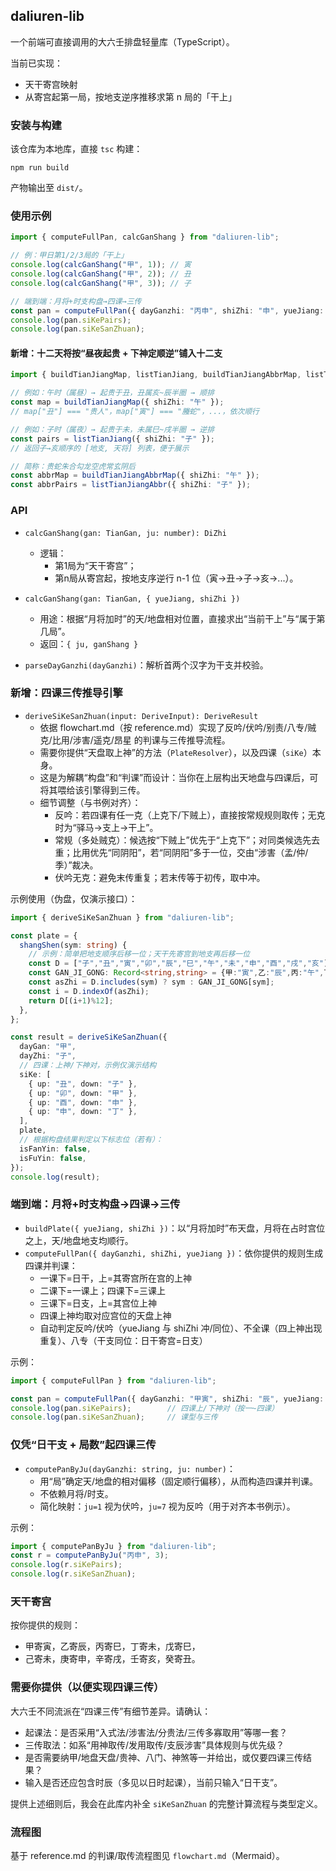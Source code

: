 ## daliuren-lib

一个前端可直接调用的大六壬排盘轻量库（TypeScript）。

当前已实现：
- 天干寄宫映射
- 从寄宫起第一局，按地支逆序推移求第 n 局的「干上」

### 安装与构建

该仓库为本地库，直接 `tsc` 构建：

```
npm run build
```

产物输出至 `dist/`。

### 使用示例

```ts
import { computeFullPan, calcGanShang } from "daliuren-lib";

// 例：甲日第1/2/3局的「干上」
console.log(calcGanShang("甲", 1)); // 寅
console.log(calcGanShang("甲", 2)); // 丑
console.log(calcGanShang("甲", 3)); // 子

// 端到端：月将+时支构盘→四课→三传
const pan = computeFullPan({ dayGanzhi: "丙申", shiZhi: "申", yueJiang: "未" });
console.log(pan.siKePairs);
console.log(pan.siKeSanZhuan);
```

#### 新增：十二天将按“昼夜起贵 + 下神定顺逆”铺入十二支

```ts
import { buildTianJiangMap, listTianJiang, buildTianJiangAbbrMap, listTianJiangAbbr } from "daliuren-lib";

// 例如：午时（属昼）→ 起贵于丑，丑属亥~辰半圈 → 顺排
const map = buildTianJiangMap({ shiZhi: "午" });
// map["丑"] === "贵人"，map["寅"] === "螣蛇"，...，依次顺行

// 例如：子时（属夜）→ 起贵于未，未属巳~戌半圈 → 逆排
const pairs = listTianJiang({ shiZhi: "子" });
// 返回子→亥顺序的 [地支, 天将] 列表，便于展示

// 简称：贵蛇朱合勾龙空虎常玄阴后
const abbrMap = buildTianJiangAbbrMap({ shiZhi: "午" });
const abbrPairs = listTianJiangAbbr({ shiZhi: "子" });
```

### API

- `calcGanShang(gan: TianGan, ju: number): DiZhi`
  - 逻辑：
    - 第1局为“天干寄宫”；
    - 第n局从寄宫起，按地支序逆行 n-1 位（寅→丑→子→亥→...）。

- `calcGanShang(gan: TianGan, { yueJiang, shiZhi })`
  - 用途：根据“月将加时”的天/地盘相对位置，直接求出“当前干上”与“属于第几局”。
  - 返回：`{ ju, ganShang }`

- `parseDayGanzhi(dayGanzhi)`：解析首两个汉字为干支并校验。

### 新增：四课三传推导引擎

- `deriveSiKeSanZhuan(input: DeriveInput): DeriveResult`
  - 依据 flowchart.md（按 reference.md）实现了反吟/伏吟/别责/八专/贼克/比用/涉害/遥克/昂星 的判课与三传推导流程。
  - 需要你提供“天盘取上神”的方法（`PlateResolver`），以及四课（`siKe`）本身。
  - 这是为解耦“构盘”和“判课”而设计：当你在上层构出天地盘与四课后，可将其喂给该引擎得到三传。
  - 细节调整（与书例对齐）：
    - 反吟：若四课有任一克（上克下/下贼上），直接按常规规则取传；无克时为“驿马→支上→干上”。
    - 常规（多处贼克）：候选按“下贼上”优先于“上克下”；对同类候选先去重；比用优先“同阴阳”，若“同阴阳”多于一位，交由“涉害（孟/仲/季）”裁决。
    - 伏吟无克：避免末传重复；若末传等于初传，取中冲。

示例使用（伪盘，仅演示接口）：

```ts
import { deriveSiKeSanZhuan } from "daliuren-lib";

const plate = {
  shangShen(sym: string) {
    // 示例：简单把地支顺序后移一位；天干先寄宫到地支再后移一位
    const D = ["子","丑","寅","卯","辰","巳","午","未","申","酉","戌","亥"];
    const GAN_JI_GONG: Record<string,string> = {甲:"寅",乙:"辰",丙:"午",丁:"未",戊:"辰",己:"未",庚:"申",辛:"戌",壬:"亥",癸:"丑"};
    const asZhi = D.includes(sym) ? sym : GAN_JI_GONG[sym];
    const i = D.indexOf(asZhi);
    return D[(i+1)%12];
  },
};

const result = deriveSiKeSanZhuan({
  dayGan: "甲",
  dayZhi: "子",
  // 四课：上神/下神对，示例仅演示结构
  siKe: [
    { up: "丑", down: "子" },
    { up: "卯", down: "甲" },
    { up: "酉", down: "申" },
    { up: "申", down: "丁" },
  ],
  plate,
  // 根据构盘结果判定以下标志位（若有）：
  isFanYin: false,
  isFuYin: false,
});
console.log(result);
```

### 端到端：月将+时支构盘→四课→三传

- `buildPlate({ yueJiang, shiZhi })`：以“月将加时”布天盘，月将在占时宫位之上，天/地盘地支均顺行。
- `computeFullPan({ dayGanzhi, shiZhi, yueJiang })`：依你提供的规则生成四课并判课：
  - 一课下=日干，上=其寄宫所在宫的上神
  - 二课下=一课上；四课下=三课上
  - 三课下=日支，上=其宫位上神
  - 四课上神均取对应宫位的天盘上神
  - 自动判定反吟/伏吟（yueJiang 与 shiZhi 冲/同位）、不全课（四上神出现重复）、八专（干支同位：日干寄宫=日支）

示例：

```ts
import { computeFullPan } from "daliuren-lib";

const pan = computeFullPan({ dayGanzhi: "甲寅", shiZhi: "辰", yueJiang: "丑" });
console.log(pan.siKePairs);        // 四课上/下神对（按一~四课）
console.log(pan.siKeSanZhuan);     // 课型与三传
```

### 仅凭“日干支 + 局数”起四课三传

- `computePanByJu(dayGanzhi: string, ju: number)`：
  - 用“局”确定天/地盘的相对偏移（固定顺行偏移），从而构造四课并判课。
  - 不依赖月将/时支。
  - 简化映射：`ju=1` 视为伏吟，`ju=7` 视为反吟（用于对齐本书例示）。

示例：

```ts
import { computePanByJu } from "daliuren-lib";
const r = computePanByJu("丙申", 3);
console.log(r.siKePairs);
console.log(r.siKeSanZhuan);
```

### 天干寄宫

按你提供的规则：
- 甲寄寅，乙寄辰，丙寄巳，丁寄未，戊寄巳，
- 己寄未，庚寄申，辛寄戌，壬寄亥，癸寄丑。

### 需要你提供（以便实现四课三传）

大六壬不同流派在“四课三传”有细节差异。请确认：
- 起课法：是否采用“入式法/涉害法/分贵法/三传多寡取用”等哪一套？
- 三传取法：如系“用神取传/发用取传/支辰涉害”具体规则与优先级？
- 是否需要纳甲/地盘天盘/贵神、八门、神煞等一并给出，或仅要四课三传结果？
- 输入是否还应包含时辰（多见以日时起课），当前只输入“日干支”。

提供上述细则后，我会在此库内补全 `siKeSanZhuan` 的完整计算流程与类型定义。

### 流程图

基于 reference.md 的判课/取传流程图见 `flowchart.md`（Mermaid）。
